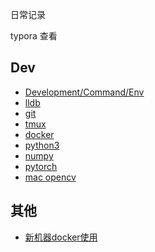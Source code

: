 
日常记录

typora 查看

## Dev

* [Development/Command/Env](./Dev/dev_env.md)
* [lldb](./Dev/lldb-usage.md)
* [git](./Dev/git.md)
* [tmux](./Dev/tmux.md)
* [docker](./Dev/docker.md)
* [python3](./Dev/python3-note.md)
* [numpy](./Dev/numpy-trick.md)
* [pytorch](./Dev/pytorch.md)
* [mac opencv](./Dev/mac-cv2.md)


## 其他

* [新机器docker使用](./Dev/新机器docker使用.md)



